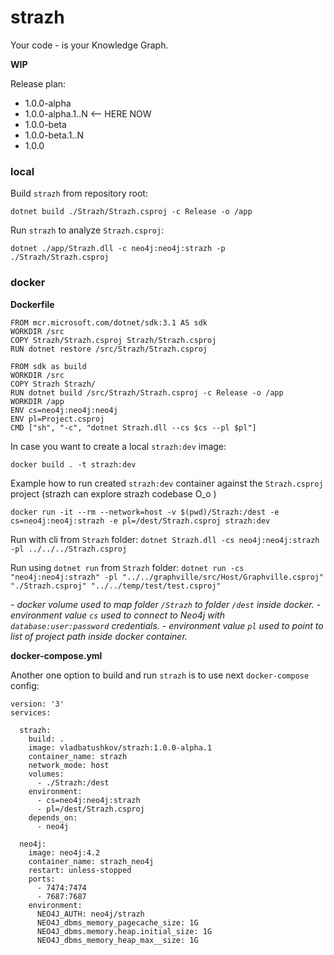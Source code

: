 # strazh
Your code - is your Knowledge Graph.

__WIP__

Release plan:

- 1.0.0-alpha
- 1.0.0-alpha.1..N <-- HERE NOW
- 1.0.0-beta
- 1.0.0-beta.1..N
- 1.0.0

### local

Build `strazh` from repository root:
```
dotnet build ./Strazh/Strazh.csproj -c Release -o /app
```
Run `strazh` to analyze `Strazh.csproj`:
```
dotnet ./app/Strazh.dll -c neo4j:neo4j:strazh -p ./Strazh/Strazh.csproj
```

### docker

**Dockerfile**
```
FROM mcr.microsoft.com/dotnet/sdk:3.1 AS sdk
WORKDIR /src
COPY Strazh/Strazh.csproj Strazh/Strazh.csproj
RUN dotnet restore /src/Strazh/Strazh.csproj

FROM sdk as build
WORKDIR /src
COPY Strazh Strazh/
RUN dotnet build /src/Strazh/Strazh.csproj -c Release -o /app
WORKDIR /app
ENV cs=neo4j:neo4j:neo4j
ENV pl=Project.csproj
CMD ["sh", "-c", "dotnet Strazh.dll --cs $cs --pl $pl"]
```

In case you want to create a local `strazh:dev` image:

`docker build . -t strazh:dev`

Example how to run created `strazh:dev` container against the `Strazh.csproj` project (strazh can explore strazh codebase O_o )

`docker run -it --rm --network=host -v $(pwd)/Strazh:/dest -e cs=neo4j:neo4j:strazh -e pl=/dest/Strazh.csproj strazh:dev`

Run with cli from `Strazh` folder: `dotnet Strazh.dll -cs neo4j:neo4j:strazh -pl ../../../Strazh.csproj`

Run using `dotnet run` from `Strazh` folder: `dotnet run -cs "neo4j:neo4j:strazh" -pl "../../graphville/src/Host/Graphville.csproj" "./Strazh.csproj" "../../temp/test/test.csproj"`

_- docker volume used to map folder `/Strazh` to folder `/dest` inside docker._
_- environment value `cs` used to connect to Neo4j with `database:user:password` credentials._
_- environment value `pl` used to point to list of project path inside docker container._

**docker-compose.yml**

Another one option to build and run `strazh` is to use next `docker-compose` config:
```
version: '3'
services:

  strazh:
    build: .
    image: vladbatushkov/strazh:1.0.0-alpha.1
    container_name: strazh
    network_mode: host
    volumes:
      - ./Strazh:/dest
    environment:
      - cs=neo4j:neo4j:strazh
      - pl=/dest/Strazh.csproj
    depends_on:
      - neo4j

  neo4j:
    image: neo4j:4.2
    container_name: strazh_neo4j
    restart: unless-stopped
    ports:
      - 7474:7474
      - 7687:7687
    environment:
      NEO4J_AUTH: neo4j/strazh
      NEO4J_dbms_memory_pagecache_size: 1G
      NEO4J_dbms.memory.heap.initial_size: 1G
      NEO4J_dbms_memory_heap_max__size: 1G
``` 
